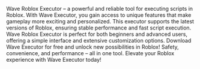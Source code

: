 Wave Roblox Executor – a powerful and reliable tool for executing scripts in Roblox. With Wave Executor, you gain access to unique features that make gameplay more exciting and personalized. This executor supports the latest versions of Roblox, ensuring stable performance and fast script execution. Wave Roblox Executor is perfect for both beginners and advanced users, offering a simple interface and extensive customization options. Download Wave Executor for free and unlock new possibilities in Roblox! Safety, convenience, and performance – all in one tool. Elevate your Roblox experience with Wave Executor today!
